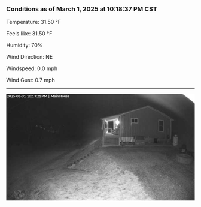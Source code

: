 ### Conditions as of March 1, 2025 at 10:18:37 PM CST 

Temperature: 31.50 &deg;F

Feels like: 31.50 &deg;F

Humidity: 70%

Wind Direction: NE

Windspeed: 0.0 mph

Wind Gust: 0.7 mph

---

<img src="./images/latest.jpeg"/>

